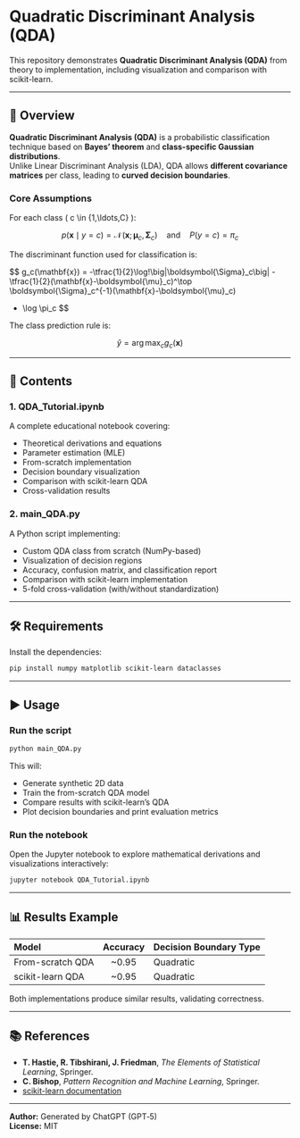 
# Quadratic Discriminant Analysis (QDA)

This repository demonstrates **Quadratic Discriminant Analysis (QDA)** from theory to implementation, including visualization and comparison with scikit-learn.

---

## 📘 Overview

**Quadratic Discriminant Analysis (QDA)** is a probabilistic classification technique based on **Bayes’ theorem** and **class-specific Gaussian distributions**.  
Unlike Linear Discriminant Analysis (LDA), QDA allows **different covariance matrices** per class, leading to **curved decision boundaries**.

### Core Assumptions

For each class \( c \in \{1,\ldots,C\} \):

$$
p(\mathbf{x}\mid y=c) = \mathcal{N}\!\big(\mathbf{x};\boldsymbol{\mu}_c,\boldsymbol{\Sigma}_c\big)
\quad\text{and}\quad
P(y=c)=\pi_c
$$

The discriminant function used for classification is:

$$
g_c(\mathbf{x}) = -\tfrac{1}{2}\log\!\big|\boldsymbol{\Sigma}_c\big|
-\tfrac{1}{2}(\mathbf{x}-\boldsymbol{\mu}_c)^\top \boldsymbol{\Sigma}_c^{-1}(\mathbf{x}-\boldsymbol{\mu}_c)
+ \log \pi_c
$$

The class prediction rule is:

$$
\hat{y} = \arg\max_c g_c(\mathbf{x})
$$



---

## 🧠 Contents

### 1. **QDA_Tutorial.ipynb**
A complete educational notebook covering:
- Theoretical derivations and equations  
- Parameter estimation (MLE)  
- From-scratch implementation  
- Decision boundary visualization  
- Comparison with scikit-learn QDA  
- Cross-validation results  

### 2. **main_QDA.py**
A Python script implementing:
- Custom QDA class from scratch (NumPy-based)  
- Visualization of decision regions  
- Accuracy, confusion matrix, and classification report  
- Comparison with scikit-learn implementation  
- 5-fold cross-validation (with/without standardization)  

---

## 🛠️ Requirements

Install the dependencies:

```bash
pip install numpy matplotlib scikit-learn dataclasses
```

---

## ▶️ Usage

### Run the script
```bash
python main_QDA.py
```
This will:
- Generate synthetic 2D data
- Train the from-scratch QDA model
- Compare results with scikit-learn’s QDA
- Plot decision boundaries and print evaluation metrics

### Run the notebook
Open the Jupyter notebook to explore mathematical derivations and visualizations interactively:

```bash
jupyter notebook QDA_Tutorial.ipynb
```

---

## 📊 Results Example

| Model | Accuracy | Decision Boundary Type |
|:------|:----------:|:----------------------|
| From-scratch QDA | ~0.95 | Quadratic |
| scikit-learn QDA | ~0.95 | Quadratic |

Both implementations produce similar results, validating correctness.

---

## 📚 References

- **T. Hastie, R. Tibshirani, J. Friedman**, *The Elements of Statistical Learning*, Springer.  
- **C. Bishop**, *Pattern Recognition and Machine Learning*, Springer.  
- [scikit-learn documentation](https://scikit-learn.org/stable/modules/generated/sklearn.discriminant_analysis.QuadraticDiscriminantAnalysis.html)

---

**Author:** Generated by ChatGPT (GPT‑5)  
**License:** MIT
